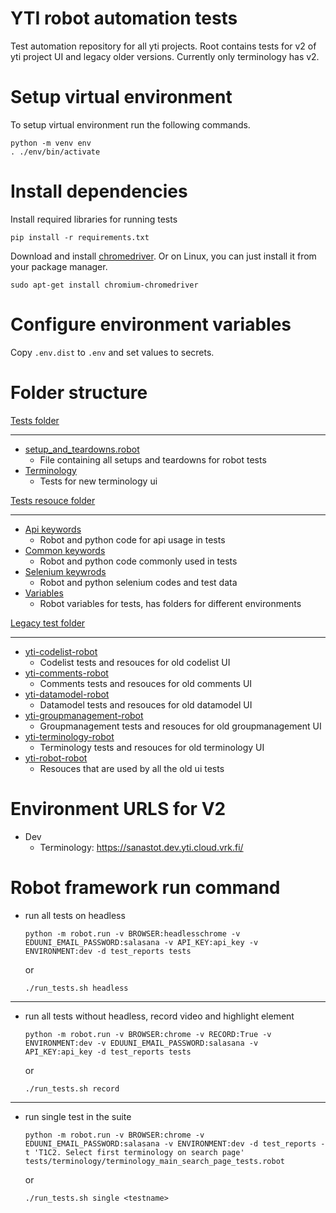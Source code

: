 YTI robot automation tests
===============================
Test automation repository for all yti projects. Root contains tests for v2 of yti project UI and legacy older versions. Currently only terminology has v2. 

Setup virtual environment
=========================

To setup virtual environment run the following commands.

```
python -m venv env
. ./env/bin/activate
```


Install dependencies
====================

Install required libraries for running tests
```
pip install -r requirements.txt
```

Download and install [chromedriver](https://chromedriver.chromium.org/downloads). Or on Linux, you can just install it from your package manager.

```
sudo apt-get install chromium-chromedriver
```

Configure environment variables
===============================

Copy `.env.dist` to `.env` and set values to secrets.

Folder structure
================
[Tests folder](tests)
____________________________
  * [setup_and_teardowns.robot](tests//setup_and_teardowns.robot)
    * File containing all setups and teardowns for robot tests
  * [Terminology](tests//Terminology)
    * Tests for new terminology ui

[Tests resouce folder](resouces)
________________________________
  * [Api keywords](resouces//api&#32;keywords)
    * Robot and python code for api usage in tests
  * [Common keywords](resouces//common&#32;keywords)
    * Robot and python code commonly used in tests
  * [Selenium keywrods](resouces//selenium&#32;keywords)
    * Robot and python selenium codes and test data
  * [Variables](resouces//variables)
    * Robot variables for tests, has folders for different environments

[Legacy test folder](legacy)  
____________________________
  * [yti-codelist-robot](legacy//yti-codelist-robot)
    * Codelist tests and resouces for old codelist UI
  * [yti-comments-robot](legacy//yti-comments-robot)
    * Comments tests and resouces for old comments UI
  * [yti-datamodel-robot](legacy//yti-datamodel-robot)
    * Datamodel tests and resouces for old datamodel UI
  * [yti-groupmanagement-robot](legacy//yti-groupmanagement-robot)
    * Groupmanagement tests and resouces for old groupmanagement UI
  * [yti-terminology-robot](legacy//yti-terminology-robot)
    * Terminology tests and resouces for old terminology UI
  * [yti-robot-robot](legacy//yti-robot-common)
    * Resouces that are used by all the old ui tests

Environment URLS for V2
================
* Dev
    * Terminology: https://sanastot.dev.yti.cloud.vrk.fi/

Robot framework run command
===========================
* run all tests on headless
    ```
    python -m robot.run -v BROWSER:headlesschrome -v EDUUNI_EMAIL_PASSWORD:salasana -v API_KEY:api_key -v ENVIRONMENT:dev -d test_reports tests
    ```

    or

    ```
    ./run_tests.sh headless
    ```
____________________________
* run all tests without headless, record video and highlight element
    ```
    python -m robot.run -v BROWSER:chrome -v RECORD:True -v ENVIRONMENT:dev -v EDUUNI_EMAIL_PASSWORD:salasana -v API_KEY:api_key -d test_reports tests
    ```

    or

    ```
    ./run_tests.sh record
    ```
____________________________
* run single test in the suite
    ```
    python -m robot.run -v BROWSER:chrome -v EDUUNI_EMAIL_PASSWORD:salasana -v ENVIRONMENT:dev -d test_reports -t 'T1C2. Select first terminology on search page' tests/terminology/terminology_main_search_page_tests.robot
    ```

    or

    ```
    ./run_tests.sh single <testname>
    ```